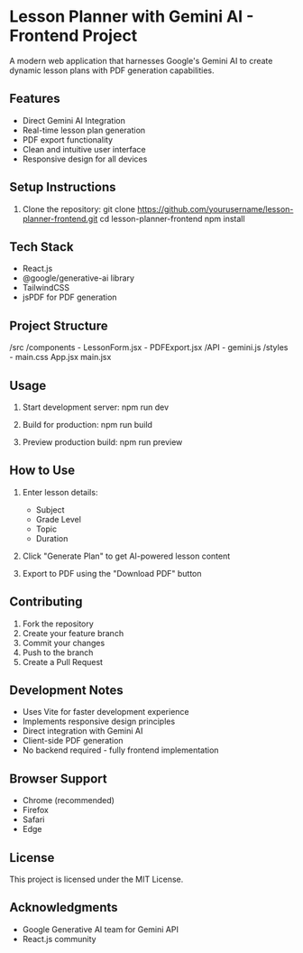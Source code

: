 # Lesson Planner with Gemini AI - Frontend Project

A modern web application that harnesses Google's Gemini AI to create dynamic lesson plans with PDF generation capabilities.

## Features
- Direct Gemini AI Integration
- Real-time lesson plan generation
- PDF export functionality
- Clean and intuitive user interface
- Responsive design for all devices

## Setup Instructions

1. Clone the repository:
git clone https://github.com/yourusername/lesson-planner-frontend.git
cd lesson-planner-frontend
npm install

## Tech Stack
- React.js
- @google/generative-ai library
- TailwindCSS
- jsPDF for PDF generation

## Project Structure
/src
  /components
    - LessonForm.jsx
    - PDFExport.jsx
  /API
    - gemini.js
  /styles
    - main.css
  App.jsx
  main.jsx

## Usage

1. Start development server:
npm run dev

2. Build for production:
npm run build

3. Preview production build:
npm run preview

## How to Use

1. Enter lesson details:
   - Subject
   - Grade Level
   - Topic
   - Duration

2. Click "Generate Plan" to get AI-powered lesson content

3. Export to PDF using the "Download PDF" button

## Contributing
1. Fork the repository
2. Create your feature branch
3. Commit your changes
4. Push to the branch
5. Create a Pull Request

## Development Notes
- Uses Vite for faster development experience
- Implements responsive design principles
- Direct integration with Gemini AI
- Client-side PDF generation
- No backend required - fully frontend implementation

## Browser Support
- Chrome (recommended)
- Firefox
- Safari
- Edge

## License
This project is licensed under the MIT License.

## Acknowledgments
- Google Generative AI team for Gemini API
- React.js community
